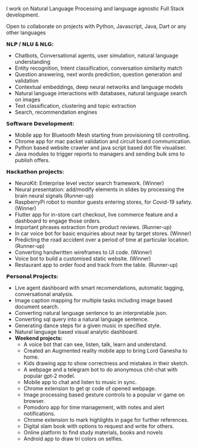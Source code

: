I work on Natural Language Processing and language agnostic Full Stack development.

Open to collaborate on projects with Python, Javascript, Java, Dart or any other languages

**𝗡𝗟𝗣 / 𝗡𝗟𝗨 & 𝗡𝗟𝗚:**
* Chatbots, Conversational agents, user simulation, natural language understanding
* Entity recognition, Intent classification, conversation similarity match
* Question answering, next words prediction, question generation and validation
* Contextual embeddings, deep neural networks and language models
* Natural language interactions with databases, natural language search on images
* Text classification, clustering and topic extraction
* Search, recommendation engines

**𝗦𝗼𝗳𝘁𝘄𝗮𝗿𝗲 𝗗𝗲𝘃𝗲𝗹𝗼𝗽𝗺𝗲𝗻𝘁:**
* Mobile app for Bluetooth Mesh starting from provisioning till controlling.
* Chrome app for mac packet validation and circuit board communication.
* Python based website crawler and java script based dot file visualiser.
* Java modules to trigger reports to managers and sending bulk sms to publish offers.

**𝗛𝗮𝗰𝗸𝗮𝘁𝗵𝗼𝗻 𝗽𝗿𝗼𝗷𝗲𝗰𝘁𝘀:**
* NeuroKit: Enterprise level vector search framework. (Winner)
* Neural presentation: add/modify elements in slides by processing the brain neural signals (Runner-up)
* RaspberryPi robot to monitor guests entering stores, for Covid-19 safety. (Winner)
* Flutter app for in-store cart checkout, live commerce feature and a dashboard to engage those orders.
* Important phrases extraction from product reviews. (Runner-up)
* In car voice bot for basic enquiries about near by target stores. (Winner)
* Predicting the road accident over a period of time at particular location. (Runner-up)
* Converting handwritten wireframes to UI code. (Winner)
* Voice bot to build a customised static website. (Winner)
* Restaurant app to order food and track from the table. (Runner-up)

**𝗣𝗲𝗿𝘀𝗼𝗻𝗮𝗹 𝗣𝗿𝗼𝗷𝗲𝗰𝘁𝘀:**
* Live agent dashboard with smart recomendations, automatic tagging, conversational analysis.
* Image caption mapping for multiple tasks including image based document search.
* Converting natural language sentence to an interpretable json.
* Converting sql query into a natural language sentence.
* Generating dance steps for a given music in specified style.
* Natural language based visual analytic dashboard.
* **Weekend projects:**
  * A voice bot that can see, listen, talk, learn and understand.
  * Created an Augmented reality mobile app to bring Lord Ganesha to home.
  * Kids drawing app to show correctness and mistakes in their sketch.
  * A webpage and a telegram bot to do anonymous chit-chat with popular gpt-2 model.
  * Mobile app to chat and listen to music in sync.
  * Chrome extension to get qr code of opened webpage.
  * Image processing based gesture controls to a popular vr game on browser.
  * Pomodoro app for time management, with notes and alert notifications.
  * Chrome extension to mark highlights in page for further references.
  * Digital slam book with options to request and write for others.
  * Online platform to find study materials, books and novels 
  * Android app to draw tri colors on selfies.
